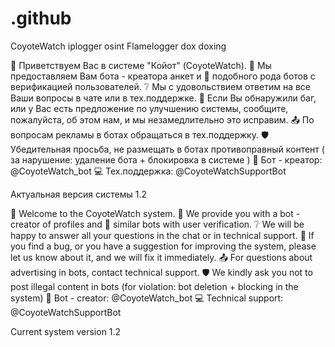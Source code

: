 # .github
CoyoteWatch iplogger osint Flamelogger dox doxing 

👋 Приветствуем Вас в системе "Койот" (CoyoteWatch).
🤖 Мы предоставляем Вам бота - креатора анкет и 🍯 подобного рода ботов с верификацией пользователей.
❔️ Мы с удовольствием ответим на все Ваши вопросы в чате или в тех.поддержке.
🫠 Если Вы обнаружили баг, или у Вас есть предложение по улучшению системы, сообщите, пожалуйста, об этом нам, и мы незамедлительно это исправим.
📤 По вопросам рекламы в ботах обращаться в тех.поддержку.
🛡 Убедительная просьба, не размещать в ботах противоправный контент ( за нарушение: удаление бота + блокировка в системе )
👾 Бот - креатор: @CoyoteWatch_bot
💻 Тех.поддержка: @CoyoteWatchSupportBot

Актуальная версия системы 1.2


👋 Welcome to the CoyoteWatch system.
🤖 We provide you with a bot - creator of profiles and 🍯 similar bots with user verification.
❔️ We will be happy to answer all your questions in the chat or in technical support.
🫠 If you find a bug, or you have a suggestion for improving the system, please let us know about it, and we will fix it immediately.
📤 For questions about advertising in bots, contact technical support. 
🛡 We kindly ask you not to post illegal content in bots (for violation: bot deletion + blocking in the system)
👾 Bot - creator: @CoyoteWatch_bot
💻 Technical support: @CoyoteWatchSupportBot

Current system version 1.2
